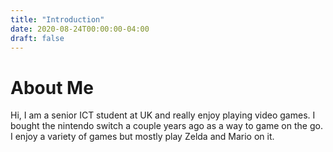 ```yaml
---
title: "Introduction"
date: 2020-08-24T00:00:00-04:00
draft: false
---
```

About Me
========
Hi, I am a senior ICT student at UK and really enjoy playing video games. I bought the nintendo switch a couple years ago as a way to game on the go. I enjoy a variety of games but mostly play Zelda and Mario on it.
